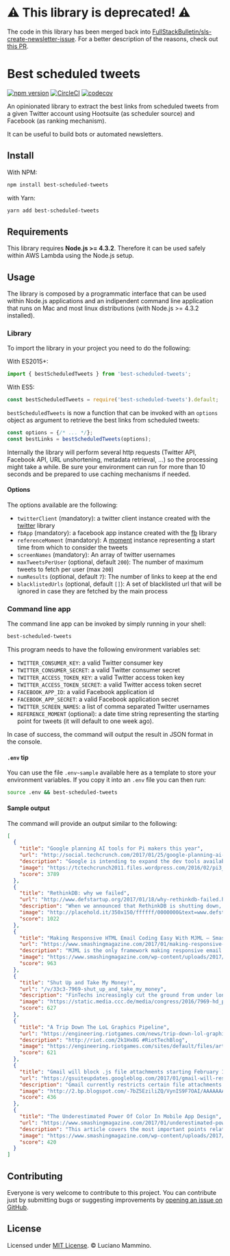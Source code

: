 # ⚠️ This library is deprecated! ⚠️ 

The code in this library has been merged back into [FullStackBulletin/sls-create-newsletter-issue](https://github.com/FullStackBulletin/sls-create-newsletter-issue). For a better description of the reasons, check out [this PR](https://github.com/FullStackBulletin/sls-create-newsletter-issue/pull/55).

# Best scheduled tweets

[![npm version](https://badge.fury.io/js/best-scheduled-tweets.svg)](http://badge.fury.io/js/best-scheduled-tweets) [![CircleCI](https://circleci.com/gh/FullStackBulletin/best-scheduled-tweets.svg?style=shield)](https://circleci.com/gh/FullStackBulletin/best-scheduled-tweets) [![codecov](https://codecov.io/gh/FullStackBulletin/best-scheduled-tweets/branch/master/graph/badge.svg)](https://codecov.io/gh/FullStackBulletin/best-scheduled-tweets)

An opinionated library to extract the best links from scheduled tweets from a
given Twitter account using Hootsuite (as scheduler source) and Facebook (as ranking mechanism).

It can be useful to build bots or automated newsletters.


## Install

With NPM:

```bash
npm install best-scheduled-tweets
```

with Yarn:

```bash
yarn add best-scheduled-tweets
```


## Requirements

This library requires **Node.js >= 4.3.2**. Therefore it can be used safely within AWS Lambda using the Node.js setup.


## Usage

The library is composed by a programmatic interface that can be used within Node.js applications and an indipendent command line application that runs on Mac and most linux distributions (with Node.js >= 4.3.2 installed).


### Library

To import the library in your project you need to do the following:

With ES2015+:

```javascript
import { bestScheduledTweets } from 'best-scheduled-tweets';
```

With ES5:

```javascript
const bestScheduledTweets = require('best-scheduled-tweets').default;
```

`bestScheduledTweets` is now a function that can be invoked with an `options` object as argument to retrieve the best links from scheduled tweets:

```javascript
const options = {/* ... */};
const bestLinks = bestScheduledTweets(options);
```

Internally the library will perform several http requests (Twitter API, Facebook API, URL unshortening, metadata retrieval, ...) so the processing might take a while. Be sure your environment can run for more than 10 seconds and be prepared to use caching mechanisms if needed.

#### Options

The options available are the following:

 - `twitterClient` (mandatory): a twitter client instance created with the [twitter](https://www.npmjs.com/package/twitter) library
 - `fbApp` (mandatory): a facebook app instance created with the [fb](https://www.npmjs.com/package/fb) library
 - `referenceMoment` (mandatory): A [moment](https://www.npmjs.com/package/moment) instance representing a start time from which to consider the tweets
 - `screenNames` (mandatory): An array of twitter usernames
 - `maxTweetsPerUser` (optional, default `200`): The number of maximum tweets to fetch per user (max `200`)
 - `numResults` (optional, default `7`): The number of links to keep at the end
 - `blacklistedUrls` (optional, default `[]`): A set of blacklisted url that will be ignored in case they are fetched by the main process


### Command line app

The command line app can be invoked by simply running in your shell:

```bash
best-scheduled-tweets
```

This program needs to have the following environment variables set:

 - `TWITTER_CONSUMER_KEY`: a valid Twitter consumer key
 - `TWITTER_CONSUMER_SECRET`: a valid Twitter consumer secret
 - `TWITTER_ACCESS_TOKEN_KEY`: a valid Twitter access token key
 - `TWITTER_ACCESS_TOKEN_SECRET`: a valid Twitter access token secret
 - `FACEBOOK_APP_ID`: a valid Facebook application id
 - `FACEBOOK_APP_SECRET`: a valid Facebook application secret
 - `TWITTER_SCREEN_NAMES`: a list of comma separated Twitter usernames
 - `REFERENCE_MOMENT` (optional): a date time string representing the starting point for tweets (it will default to one week ago).

In case of success, the command will output the result in JSON format in the console.


#### `.env` tip

You can use the file `.env~sample` available here as a template to store your environment variables. If you copy it into an `.env` file you can then run:

```bash
source .env && best-scheduled-tweets
```


#### Sample output

The command will provide an output similar to the following:

```json
[
  {
    "title": "Google planning AI tools for Pi makers this year",
    "url": "http://social.techcrunch.com/2017/01/25/google-planning-ai-tools-for-pi-makers-this-year/",
    "description": "Google is intending to expand the dev tools available to makers using the Raspberry Pi microprocessor to power their projects this year -- potentially..",
    "image": "https://tctechcrunch2011.files.wordpress.com/2016/02/pi3_angled_web.jpg?w=764&h=400&crop=1",
    "score": 3789
  },
  {
    "title": "RethinkDB: why we failed",
    "url": "http://www.defstartup.org/2017/01/18/why-rethinkdb-failed.html",
    "description": "When we announced that RethinkDB is shutting down, I promised to write a post-mortem. I took some time to process the experience, and I can now write about i...",
    "image": "http://placehold.it/350x150/ffffff/0000000&text=www.defstartup.org",
    "score": 1022
  },
  {
    "title": "Making Responsive HTML Email Coding Easy With MJML – Smashing Magazine",
    "url": "https://www.smashingmagazine.com/2017/01/making-responsive-html-email-coding-easy-with-mjml/",
    "description": "MJML is the only framework making responsive email easy. Learn how to create your own responsive email thanks to MJML in this step-by-step tutorial.",
    "image": "https://www.smashingmagazine.com/wp-content/uploads/2017/01/mjml-vs-html-preview-opt.png",
    "score": 963
  },
  {
    "title": "Shut Up and Take My Money!",
    "url": "/v/33c3-7969-shut_up_and_take_my_money",
    "description": "FinTechs increasingly cut the ground from under long-established banks’ feet. With a \"Mobile First\" strategy, many set their sights on br...",
    "image": "https://static.media.ccc.de/media/congress/2016/7969-hd_preview.jpg",
    "score": 627
  },
  {
    "title": "A Trip Down The LoL Graphics Pipeline",
    "url": "https://engineering.riotgames.com/news/trip-down-lol-graphics-pipeline",
    "description": "http://riot.com/2k1Hx8G #RiotTechBlog",
    "image": "https://engineering.riotgames.com/sites/default/files/articles/55/renderingheadercropped.png",
    "score": 621
  },
  {
    "title": "Gmail will block .js file attachments starting February 13, 2017",
    "url": "https://gsuiteupdates.googleblog.com/2017/01/gmail-will-restrict-js-file-attachments.html",
    "description": "Gmail currently restricts certain file attachments (e.g. .exe, .msc, and .bat) for security reasons, and starting on February 13, 2017 , we...",
    "image": "http://2.bp.blogspot.com/-7bZ5EziliZQ/VynIS9F7OAI/AAAAAAAASQ0/BJFntXCAntstZe6hQuo5KTrhi5Dyz9yHgCK4B/s1600/googlelogo_color_200x200.png",
    "score": 436
  },
  {
    "title": "The Underestimated Power Of Color In Mobile App Design",
    "url": "https://www.smashingmagazine.com/2017/01/underestimated-power-color-mobile-app-design/",
    "description": "This article covers the most important points related to color in apps, and how to choose colors and contrasts for your app that support usability.",
    "image": "https://www.smashingmagazine.com/wp-content/uploads/2017/01/color-wheels-graph-opt.png",
    "score": 420
  }
]
```


## Contributing

Everyone is very welcome to contribute to this project.
You can contribute just by submitting bugs or suggesting improvements by
[opening an issue on GitHub](https://github.com/FullStackBulletin/best-scheduled-tweets/issues).


## License

Licensed under [MIT License](LICENSE). © Luciano Mammino.
